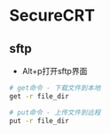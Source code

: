 # SecureCRT

## sftp
- Alt+p打开sftp界面
```bash
# get命令 - 下载文件到本地
get -r file_dir

# put命令 - 上传文件到远程
put -r file_dir
```